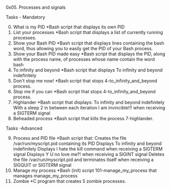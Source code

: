 0x05. Processes and signals

Tasks - Mandatory

0. What is my PID
*Bash script that displays its own PID
1. List your processes
*Bash script that displays a list of currently running processes.
2. Show your Bash PID
*Bash script that displays lines containing the bash word, thus allowing you to easily get the PID of your Bash process.
3. Show your Bash PID made easy
*Bash script that displays the PID, along with the process name, of processes whose name contain the word bash
4. To infinity and beyond
*Bash script that displays To infinity and beyond indefinitely
5. Don't stop me now!
*Bash script that stops 4-to_infinity_and_beyond process.
6. Stop me if you can
*Bash script that stops 4-to_infinity_and_beyond process.
7. Highlander
*Bash script that displays:
To infinity and beyond indefinitely
With a sleep 2 in between each iteration
I am invincible!!! when receiving a SIGTERM signal
8. Beheaded process
*Bash script that kills the process 7-highlander.

Tasks -Advanced

9. Process and PID file
*Bash script that:
Creates the file /var/run/myscript.pid containing its PID
Displays To infinity and beyond indefinitely
Displays I hate the kill command when receiving a SIGTERM signal
Displays Y U no love me?! when receiving a SIGINT signal
Deletes the file /var/run/myscript.pid and terminates itself when receiving a SIGQUIT or SIGTERM signal
10. Manage my process
*Bash (init) script 101-manage_my_process that manages manage_my_process
11. Zombie
*C program that creates 5 zombie processes.
